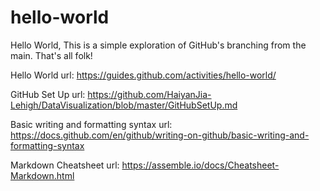 # hello-world

Hello World, This is a simple exploration of GitHub's branching from the main. That's all folk!

Hello World
url: https://guides.github.com/activities/hello-world/

GitHub Set Up
url: https://github.com/HaiyanJia-Lehigh/DataVisualization/blob/master/GitHubSetUp.md

Basic writing and formatting syntax
url: https://docs.github.com/en/github/writing-on-github/basic-writing-and-formatting-syntax

Markdown Cheatsheet
url: https://assemble.io/docs/Cheatsheet-Markdown.html
